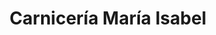 ---
title: "Carnicería María Isabel"
url: /peal-de-becerro/carniceria-maria-isabel/
shop: carnicero
---